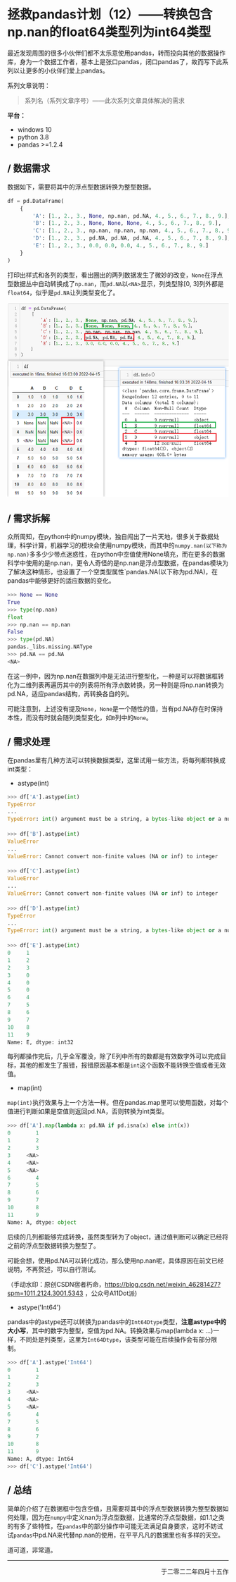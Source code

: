 # 拯救pandas计划（12）——转换包含np.nan的float64类型列为int64类型

最近发现周围的很多小伙伴们都不太乐意使用pandas，转而投向其他的数据操作库，身为一个数据工作者，基本上是张口pandas，闭口pandas了，故而写下此系列以让更多的小伙伴们爱上pandas。

系列文章说明：

> 系列名（系列文章序号）——此次系列文章具体解决的需求

**平台：**

- windows 10
- python 3.8
- pandas >=1.2.4

## / 数据需求

数据如下，需要将其中的浮点型数据转换为整型数据。

```python
df = pd.DataFrame(
    {
        'A': [1., 2., 3., None, np.nan, pd.NA, 4., 5., 6., 7., 8., 9.],
        'B': [1., 2., 3., None, None, None, 4., 5., 6., 7., 8., 9.],
        'C': [1., 2., 3., np.nan, np.nan, np.nan, 4., 5., 6., 7., 8., 9.],
        'D': [1., 2., 3., pd.NA, pd.NA, pd.NA, 4., 5., 6., 7., 8., 9.],
        'E': [1., 2., 3., 0.0, 0.0, 0.0, 4., 5., 6., 7., 8., 9.]
    }
)
```

打印出样式和各列的类型，看出圈出的两列数据发生了微妙的改变，`None`在浮点型数据丛中自动转换成了`np.nan`，而`pd.NA`以`<NA>`显示，列类型除[0, 3]列外都是`float64`，似乎是`pd.NA`让列类型变化了。

![](./img/pandas_save_12_1.png)

## / 需求拆解

众所周知，在python中的numpy模块，独自闯出了一片天地，很多关于数据处理，科学计算，机器学习的模块会使用numpy模块，而其中的`numpy.nan(以下称为np.nan)`多多少少带点迷惑性，在python中空值使用None填充，而在更多的数据科学中使用的是np.nan，更令人奇怪的是np.nan是浮点型数据，在pandas模块为了解决这种情形，也设置了一个空类型属性`pandas.NA(以下称为pd.NA)，在pandas中能够更好的适应数据的变化。

```python
>>> None == None
True
>>> type(np.nan)
float
>>> np.nan == np.nan
False
>>> type(pd.NA)
pandas._libs.missing.NAType
>>> pd.NA == pd.NA
<NA>
```

在这一例中，因为np.nan在数据列中是无法进行整型化，一种是可以将数据框转化为二维列表再遍历其中的列表将所有浮点数转换，另一种则是将np.nan转换为pd.NA，适应pandas结构，再转换各自的列。

可能注意到，上述没有提及`None`，`None`是一个随性的值，当有pd.NA存在时保持本性，而没有时就会随列类型变化，如`B`列中的`None`。

## / 需求处理

在pandas里有几种方法可以转换数据类型，这里试用一些方法，将每列都转换成int类型：

- astype(int)

```python
>>> df['A'].astype(int)
TypeError  
...
TypeError: int() argument must be a string, a bytes-like object or a number, not 'NoneType'

>>> df['B'].astype(int)
ValueError
...
ValueError: Cannot convert non-finite values (NA or inf) to integer

>>> df['C'].astype(int)
ValueError
...
ValueError: Cannot convert non-finite values (NA or inf) to integer

>>> df['D'].astype(int)
TypeError
...
TypeError: int() argument must be a string, a bytes-like object or a number, not 'NAType'

>>> df['E'].astype(int)
0     1
1     2
2     3
3     0
4     0
5     0
6     4
7     5
8     6
9     7
10    8
11    9
Name: E, dtype: int32
```

每列都操作完后，几乎全军覆没，除了E列中所有的数都是有效数字外可以完成目标，其他的都发生了报错，报错原因基本都是`int`这个函数不能转换空值或者无效值。

- map(int)

`map(int)`执行效果与上一个方法一样。但在pandas.map里可以使用函数，对每个值进行判断如果是空值则返回pd.NA，否则转换为int类型。

```python
>>> df['A'].map(lambda x: pd.NA if pd.isna(x) else int(x))
0        1
1        2
2        3
3     <NA>
4     <NA>
5     <NA>
6        4
7        5
8        6
9        7
10       8
11       9
Name: A, dtype: object
```

后续的几列都能够完成转换，虽然类型转为了object，通过值判断可以确定已经将之前的浮点型数据转换为整型了。

可能会想，使用pd.NA可以转化成功，那么使用np.nan呢，具体原因在前文已经说明，不再赘述，可以自行测试。

（手动水印：原创CSDN宿者朽命，https://blog.csdn.net/weixin_46281427?spm=1011.2124.3001.5343 ，公众号A11Dot派)

- astype('Int64')

pandas中的astype还可以转换为pandas中的`Int64Dtype`类型，**注意astype中的大小写**，其中的数字为整型，空值为pd.NA。转换效果与map(lambda x: ...)一样，不同处是列类型，这里为`Int64Dtype`，该类型可能在后续操作会有部分限制。

```python
>>> df['A'].astype('Int64')
0        1
1        2
2        3
3     <NA>
4     <NA>
5     <NA>
6        4
7        5
8        6
9        7
10       8
11       9
Name: A, dtype: Int64 
>>> df['C'].astype('Int64')
```

## / 总结

简单的介绍了在数据框中包含空值，且需要将其中的浮点型数据转换为整型数据如何处理，因为在`numpy`中定义nan为浮点型数据，比通常的浮点型数据，如1.1之类的有多了些特性，在`pandas`中的部分操作中可能无法满足自身要求，这时不妨试试`pandas`中pd.NA来代替np.nan的使用，在平平凡凡的数据里也有多样的天空。



道可道，非常道。

---

<p align="right">于二零二二年四月十五作</p>
